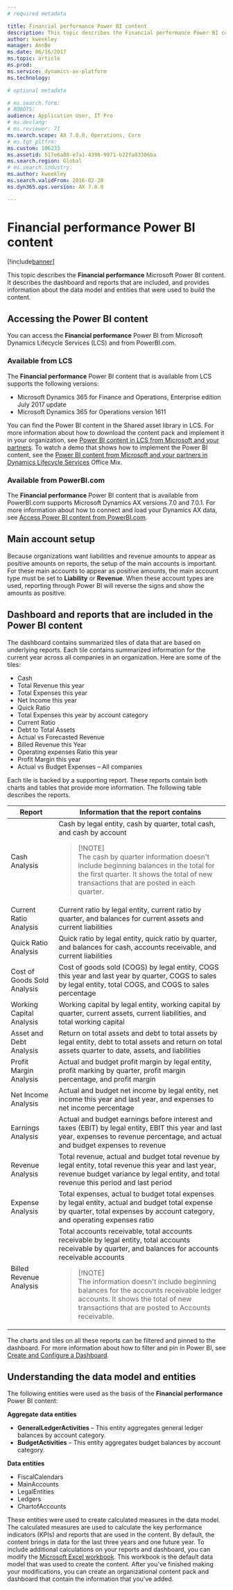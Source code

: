 ```yaml
---
# required metadata

title: Financial performance Power BI content
description: This topic describes the Financial performance Power BI content. It describes the dashboard and reports that are included, and provides information about the data model and entities that were used to build the content.
author: kweekley
manager: AnnBe
ms.date: 06/16/2017
ms.topic: article
ms.prod: 
ms.service: dynamics-ax-platform
ms.technology: 

# optional metadata

# ms.search.form: 
# ROBOTS: 
audience: Application User, IT Pro
# ms.devlang: 
# ms.reviewer: 71
ms.search.scope: AX 7.0.0, Operations, Core
# ms.tgt_pltfrm: 
ms.custom: 106233
ms.assetid: 517e6a88-e7a1-4398-9971-b22fa83306ba
ms.search.region: Global
# ms.search.industry: 
ms.author: kweekley
ms.search.validFrom: 2016-02-28
ms.dyn365.ops.version: AX 7.0.0

---
```


# Financial performance Power BI content

[!include[banner](../includes/banner.md)]

This topic describes the **Financial performance** Microsoft Power BI content. It describes the dashboard and reports that are included, and provides information about the data model and entities that were used to build the content.

## Accessing the Power BI content

You can access the **Financial performance** Power BI from Microsoft Dynamics Lifecycle Services (LCS) and from PowerBI.com.

### Available from LCS
The **Financial performance** Power BI content that is available from LCS supports the following versions:

- Microsoft Dynamics 365 for Finance and Operations, Enterprise edition July 2017 update
- Microsoft Dynamics 365 for Operations version 1611 

You can find the Power BI content in the Shared asset library in LCS. For more information about how to download the content pack and implement it in your organization, see [Power BI content in LCS from Microsoft and your partners](power-bi-content-microsoft-partners.md). To watch a demo that shows how to implement the Power BI content, see the [Power BI content from Microsoft and your partners in Dynamics Lifecycle Services](https://mix.office.com/watch/9puyb1b2xs1w) Office Mix.

### Available from PowerBI.com
The **Financial performance** Power BI content that is available from PowerBI.com supports Microsoft Dynamics AX versions 7.0 and 7.0.1. For more information about how to connect and load your Dynamics AX data, see [Access Power BI content from PowerBI.com](power-bi-home-page.md).

## Main account setup
Because organizations want liabilities and revenue amounts to appear as positive amounts on reports, the setup of the main accounts is important. For these main accounts to appear as positive amounts, the main account type must be set to **Liability** or **Revenue**. When these account types are used, reporting through Power BI will reverse the signs and show the amounts as positive.

## Dashboard and reports that are included in the Power BI content
The dashboard contains summarized tiles of data that are based on underlying reports. Each tile contains summarized information for the current year across all companies in an organization. Here are some of the tiles:

- Cash
- Total Revenue this year
- Total Expenses this year
- Net Income this year
- Quick Ratio
- Total Expenses this year by account category
- Current Ratio
- Debt to Total Assets
- Actual vs Forecasted Revenue
- Billed Revenue this Year
- Operating expenses Ratio this year
- Profit Margin this year
- Actual vs Budget Expenses – All companies

Each tile is backed by a supporting report. These reports contain both charts and tables that provide more information. The following table describes the reports.

| Report                      | Information that the report contains |
|-----------------------------|--------------------------------------|
| Cash Analysis               | Cash by legal entity, cash by quarter, total cash, and cash by account<blockquote>[!NOTE]<br>The cash by quarter information doesn't include beginning balances in the total for the first quarter. It shows the total of new transactions that are posted in each quarter.</blockquote> |
| Current Ratio Analysis      | Current ratio by legal entity, current ratio by quarter, and balances for current assets and current liabilities |
| Quick Ratio Analysis        | Quick ratio by legal entity, quick ratio by quarter, and balances for cash, accounts receivable, and current liabilities |
| Cost of Goods Sold Analysis | Cost of goods sold (COGS) by legal entity, COGS this year and last year by quarter, COGS to sales by legal entity, total COGS, and COGS to sales percentage |
| Working Capital Analysis    | Working capital by legal entity, working capital by quarter, current assets, current liabilities, and total working capital |
| Asset and Debt Analysis     | Return on total assets and debt to total assets by legal entity, debt to total assets and return on total assets quarter to date, assets, and liabilities |
| Profit Margin Analysis      | Actual and budget profit margin by legal entity, profit marking by quarter, profit margin percentage, and profit margin |
| Net Income Analysis         | Actual and budget net income by legal entity, net income this year and last year, and expenses to net income percentage |
| Earnings Analysis           | Actual and budget earnings before interest and taxes (EBIT) by legal entity, EBIT this year and last year, expenses to revenue percentage, and actual and budget expenses to revenue |
| Revenue Analysis            | Total revenue, actual and budget total revenue by legal entity, total revenue this year and last year, revenue budget variance by legal entity, and total revenue this period and last period |
| Expense Analysis            | Total expenses, actual to budget total expenses by legal entity, actual and budget total expense by quarter, total expenses by account category, and operating expenses ratio |
| Billed Revenue Analysis     | Total accounts receivable, total accounts receivable by legal entity, total accounts receivable by quarter, and balances for accounts receivable accounts<blockquote>[!NOTE]<br>The information doesn't include beginning balances for the accounts receivable ledger accounts. It shows the total of new transactions that are posted to Accounts receivable.</blockquote> |

The charts and tiles on all these reports can be filtered and pinned to the dashboard. For more information about how to filter and pin in Power BI, see [Create and Configure a Dashboard](https://powerbi.microsoft.com/en-us/guided-learning/powerbi-learning-4-2-create-configure-dashboards).

## Understanding the data model and entities
The following entities were used as the basis of the **Financial performance** Power BI content:

**Aggregate data entities**

- **GeneralLedgerActivities** – This entity aggregates general ledger balances by account category.
- **BudgetActivities** – This entity aggregates budget balances by account category.

**Data entities**

- FiscalCalendars
- MainAccounts
- LegalEntities
- Ledgers
- ChartofAccounts

These entities were used to create calculated measures in the data model. The calculated measures are used to calculate the key performance indicators (KPIs) and reports that are used in the content. By default, the content brings in data for the last three years and one future year. To include additional calculations on your reports and dashboard, you can modify the [Microsoft Excel workbook](https://mbs.microsoft.com/customersource/global/AX/downloads/reports/msdaxfinpercontentpowerbi). This workbook is the default data model that was used to create the content. After you've finished making your modifications, you can create an organizational content pack and dashboard that contain the information that you’ve added.
